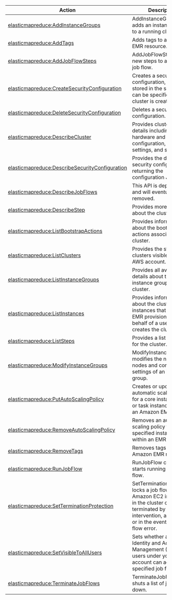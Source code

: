 | Action | Description | Resource | Condition |
| --- | --- | --- | --- |
| [elasticmapreduce:AddInstanceGroups](http://docs.aws.amazon.com/ElasticMapReduce/latest/API/API_AddInstanceGroups.html) | AddInstanceGroups adds an instance group to a running cluster. | ??? | - |
| [elasticmapreduce:AddTags](http://docs.aws.amazon.com/ElasticMapReduce/latest/API/API_AddTags.html) | Adds tags to an Amazon EMR resource. | ??? | - |
| [elasticmapreduce:AddJobFlowSteps](http://docs.aws.amazon.com/ElasticMapReduce/latest/API/API_AddJobFlowSteps.html) | AddJobFlowSteps adds new steps to a running job flow. | ??? | - |
| [elasticmapreduce:CreateSecurityConfiguration](http://docs.aws.amazon.com/ElasticMapReduce/latest/API/API_CreateSecurityConfiguration.html) | Creates a security configuration, which is stored in the service and can be specified when a cluster is created. | ??? | - |
| [elasticmapreduce:DeleteSecurityConfiguration](http://docs.aws.amazon.com/ElasticMapReduce/latest/API/API_DeleteSecurityConfiguration.html) | Deletes a security configuration. | ??? | - |
| [elasticmapreduce:DescribeCluster](http://docs.aws.amazon.com/ElasticMapReduce/latest/API/API_DescribeCluster.html) | Provides cluster-level details including status, hardware and software configuration, VPC settings, and so on. | ??? | - |
| [elasticmapreduce:DescribeSecurityConfiguration](http://docs.aws.amazon.com/ElasticMapReduce/latest/API/API_DescribeSecurityConfiguration.html) | Provides the details of a security configuration by returning the configuration JSON. | ??? | - |
| [elasticmapreduce:DescribeJobFlows](http://docs.aws.amazon.com/ElasticMapReduce/latest/API/API_DescribeJobFlows.html) | This API is deprecated and will eventually be removed. | ??? | - |
| [elasticmapreduce:DescribeStep](http://docs.aws.amazon.com/ElasticMapReduce/latest/API/API_DescribeStep.html) | Provides more detail about the cluster step. | ??? | - |
| [elasticmapreduce:ListBootstrapActions](http://docs.aws.amazon.com/ElasticMapReduce/latest/API/API_ListBootstrapActions.html) | Provides information about the bootstrap actions associated with a cluster. | ??? | - |
| [elasticmapreduce:ListClusters](http://docs.aws.amazon.com/ElasticMapReduce/latest/API/API_ListClusters.html) | Provides the status of all clusters visible to this AWS account. | ??? | - |
| [elasticmapreduce:ListInstanceGroups](http://docs.aws.amazon.com/ElasticMapReduce/latest/API/API_ListInstanceGroups.html) | Provides all available details about the instance groups in a cluster. | ??? | - |
| [elasticmapreduce:ListInstances](http://docs.aws.amazon.com/ElasticMapReduce/latest/API/API_ListInstances.html) | Provides information about the cluster instances that Amazon EMR provisions on behalf of a user when it creates the cluster. | ??? | - |
| [elasticmapreduce:ListSteps](http://docs.aws.amazon.com/ElasticMapReduce/latest/API/API_ListSteps.html) | Provides a list of steps for the cluster. | ??? | - |
| [elasticmapreduce:ModifyInstanceGroups](http://docs.aws.amazon.com/ElasticMapReduce/latest/API/API_ModifyInstanceGroups.html) | ModifyInstanceGroups modifies the number of nodes and configuration settings of an instance group. | ??? | - |
| [elasticmapreduce:PutAutoScalingPolicy](http://docs.aws.amazon.com/ElasticMapReduce/latest/API/API_PutAutoScalingPolicy.html) | Creates or updates an automatic scaling policy for a core instance group or task instance group in an Amazon EMR cluster. | ??? | - |
| [elasticmapreduce:RemoveAutoScalingPolicy](http://docs.aws.amazon.com/ElasticMapReduce/latest/API/API_RemoveAutoScalingPolicy.html) | Removes an automatic scaling policy from a specified instance group within an EMR cluster. | ??? | - |
| [elasticmapreduce:RemoveTags](http://docs.aws.amazon.com/ElasticMapReduce/latest/API/API_RemoveTags.html) | Removes tags from an Amazon EMR resource. | ??? | - |
| [elasticmapreduce:RunJobFlow](http://docs.aws.amazon.com/ElasticMapReduce/latest/API/API_RunJobFlow.html) | RunJobFlow creates and starts running a new job flow. | ??? | - |
| [elasticmapreduce:SetTerminationProtection](http://docs.aws.amazon.com/ElasticMapReduce/latest/API/API_SetTerminationProtection.html) | SetTerminationProtection locks a job flow so the Amazon EC2 instances in the cluster cannot be terminated by user intervention, an API call, or in the event of a job-flow error. | ??? | - |
| [elasticmapreduce:SetVisibleToAllUsers](http://docs.aws.amazon.com/ElasticMapReduce/latest/API/API_SetVisibleToAllUsers.html) | Sets whether all AWS Identity and Access Management (IAM) users under your account can access the specified job flows. | ??? | - |
| [elasticmapreduce:TerminateJobFlows](http://docs.aws.amazon.com/ElasticMapReduce/latest/API/API_TerminateJobFlows.html) | TerminateJobFlows shuts a list of job flows down. | ??? | - |
